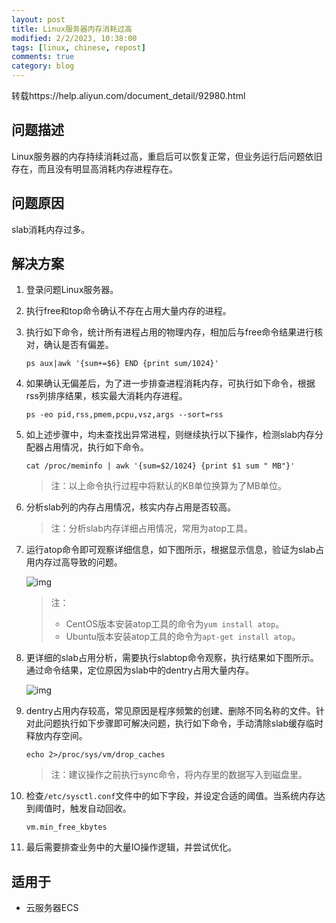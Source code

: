 ```yaml
---
layout: post
title: Linux服务器内存消耗过高
modified: 2/2/2023, 10:38:00
tags: [linux, chinese, repost]
comments: true
category: blog
---
```


转载https://help.aliyun.com/document_detail/92980.html

## 问题描述

Linux服务器的内存持续消耗过高，重启后可以恢复正常，但业务运行后问题依旧存在，而且没有明显高消耗内存进程存在。

## 问题原因

slab消耗内存过多。

## 解决方案

1. 登录问题Linux服务器。

2. 执行free和top命令确认不存在占用大量内存的进程。

3. 执行如下命令，统计所有进程占用的物理内存，相加后与free命令结果进行核对，确认是否有偏差。

   ```plain
   ps aux|awk '{sum+=$6} END {print sum/1024}'
   ```

4. 如果确认无偏差后，为了进一步排查进程消耗内存，可执行如下命令，根据rss列排序结果，核实最大消耗内存进程。

   ```plain
   ps -eo pid,rss,pmem,pcpu,vsz,args --sort=rss
   ```

5. 如上述步骤中，均未查找出异常进程，则继续执行以下操作，检测slab内存分配器占用情况，执行如下命令。

   ```plain
   cat /proc/meminfo | awk '{sum=$2/1024} {print $1 sum " MB"}'
   ```

   > 注：以上命令执行过程中将默认的KB单位换算为了MB单位。

6. 分析slab列的内存占用情况，核实内存占用是否较高。

   > 注：分析slab内存详细占用情况，常用为atop工具。

7. 运行atop命令即可观察详细信息，如下图所示，根据显示信息，验证为slab占用内存过高导致的问题。

   ![img](https://gw.alipayobjects.com/zos/onekb/KjKYjYdilcodjOhxeMDR.png)

   > 注：
   >
   > - CentOS版本安装atop工具的命令为`yum install atop`。
   > - Ubuntu版本安装atop工具的命令为`apt-get install atop`。

8. 更详细的slab占用分析，需要执行slabtop命令观察，执行结果如下图所示。通过命令结果，定位原因为slab中的dentry占用大量内存。

   ![img](https://gw.alipayobjects.com/zos/onekb/GCpMxClLeJTmxpJqcyik.png)

9. dentry占用内存较高，常见原因是程序频繁的创建、删除不同名称的文件。针对此问题执行如下步骤即可解决问题，执行如下命令，手动清除slab缓存临时释放内存空间。

   ```plain
   echo 2>/proc/sys/vm/drop_caches
   ```

   > 注：建议操作之前执行sync命令，将内存里的数据写入到磁盘里。

10. 检查`/etc/sysctl.conf`文件中的如下字段，并设定合适的阈值。当系统内存达到阈值时，触发自动回收。

    ```plain
    vm.min_free_kbytes
    ```

11. 最后需要排查业务中的大量IO操作逻辑，并尝试优化。

## 适用于

- 云服务器ECS